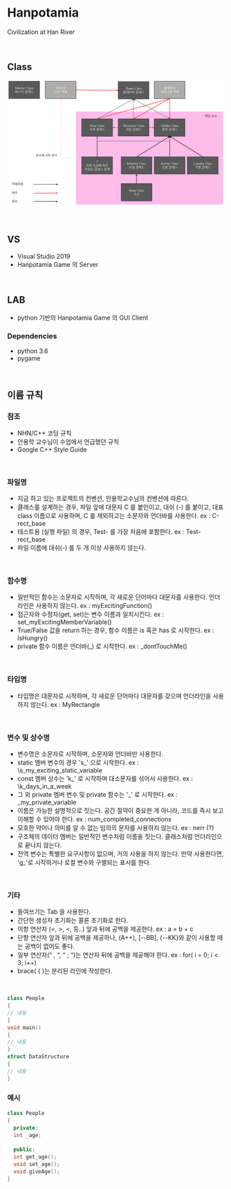 # Hanpotamia
Civilization at Han River

<br>

## Class

![readmeimage/class_architecture.png](readmeimage/class_architecture.png)

<br>

## VS

- Visual Studio 2019
- Hanpotamia Game 의 Server

<br>

## LAB

- python 기반의 Hanpotamia Game 의 GUI Client

### Dependencies

- python 3.6
- pygame

<br>

## 이름 규칙

### 참조

- NHN/C++ 코딩 규칙
- 안용학 교수님이 수업에서 언급했던 규칙
- Google C++ Style Guide

<br>

### 파일명

- 지금 하고 있는 프로젝트의 컨벤션, 안용학교수님의 컨벤션에 따른다.
- 클래스를 설계하는 경우, 파일 앞에 대문자 C 를 붙인이고, 대쉬 (-) 를 붙이고, 대표 class 이름으로 사용하며, C 를 제외하고는 소문자와 언더바를 사용한다. ex : C-rect_base
- 테스트용 (실행 파일) 의 경우, Test- 를 가장 처음에 포함한다. ex : Test-rect_base
- 파일 이름에 대쉬(-) 를 두 개 이상 사용하지 않는다.

<br>

### 함수명

- 일반적인 함수는 소문자로 시작하며, 각 새로운 단어마다 대문자를 사용한다. 언더라인은 사용하지 않는다. ex : myExcitingFunction()
- 접근자와 수정자(get, set)는 변수 이름과 일치시킨다. ex : set_myExcitingMemberVariable()
- True/False 값을 return 하는 경우, 함수 이름은 is 혹은 has 로 시작한다. ex : isHungry()
- private 함수 이름은 언더바(_) 로 시작한다. ex : \_dontTouchMe()

<br>

### 타입명

- 타입명은 대문자로 시작하며, 각 새로운 단어마다 대문자를 갖으며 언더라인을 사용하지 않는다. ex : MyRectangle

<br>

### 변수 및 상수명

- 변수명은 소문자로 시작하며, 소문자와 언더바만 사용한다.
- static 멤버 변수의 경우 's\_' 으로 시작한다. ex : \s_my_exciting_static_variable
- const 멤버 상수는 'k\_' 로 시작하며 대소문자를 섞어서 사용한다. ex : \k_days_in_a_week
- 그 외 private 멤버 변수 및 private 함수는 '\_' 로 시작한다. ex : \_my_private_variable 
- 이름은 가능한 설명적으로 짓는다. 공간 절약이 중요한 게 아니라, 코드를 즉시 보고 이해할 수 있어야 한다. ex : num_completed_connections
- 모호한 약어나 의미를 알 수 없는 임의의 문자를 사용하지 않는다. ex : nerr (?)
- 구조체의 데이터 멤버는 일반적인 변수처럼 이름을 짓는다. 클래스처럼 언더라인으로 끝나지 않는다.
- 전역 변수는 특별한 요구사항이 없으며, 거의 사용을 하지 않는다. 만약 사용한다면, 'g\_'로 시작하거나 로컬 변수와 구별되는 표시를 한다.

<br>

### 기타

- 들여쓰기는 Tab 을 사용한다.
- 간단한 생성자 초기화는 콜론 초기화로 한다.
- 이항 연산자 (=, >, <, 등..) 앞과 뒤에 공백을 제공한다. ex : a = b + c
- 단항 연산자 앞과 뒤에 공백을 제공하나, (A++), [--BB], {--KK}와 같이 사용할 때는 공백이 없어도 좋다.
- 일부 연산자(“ , “, “ ; “)는 연산자 뒤에 공백을 제공해야 한다. ex : for( i = 0; i < 3; i++)
- brace( { )는 분리된 라인에 작성한다.

<br>

```C++
class People
{
// 내용
}
void main()
{
// 내용
}
struct DataStructure
{
// 내용
}
```

### 예시

```C++
class People
{
  private:
  int _age;
  
  public:
  int get_age();
  void set_age();
  void giveAge();
}
```
